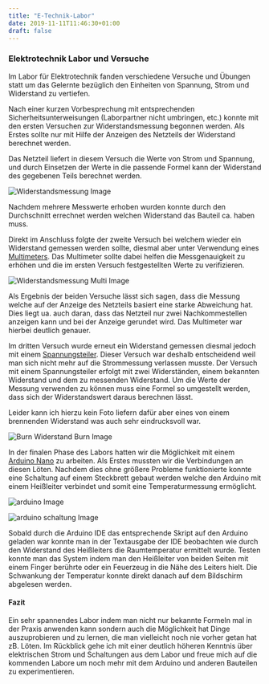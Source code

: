 ```yaml
---
title: "E-Technik-Labor"
date: 2019-11-11T11:46:30+01:00
draft: false
---
```


### Elektrotechnik Labor und Versuche

Im Labor für Elektrotechnik fanden verschiedene Versuche und Übungen statt um das Gelernte
bezüglich den Einheiten von Spannung, Strom und Widerstand zu vertiefen.

Nach einer kurzen Vorbesprechung mit entsprechenden Sicherheitsunterweisungen (Laborpartner nicht umbringen, etc.)
konnte mit den ersten Versuchen zur Widerstandsmessung begonnen werden. Als Erstes sollte nur mit Hilfe der Anzeigen
des Netzteils der Widerstand berechnet werden.

Das Netzteil liefert in diesem Versuch die Werte von Strom und Spannung, und durch Einsetzen der Werte in die passende Formel
kann der Widerstand des gegebenen Teils berechnet werden.

![Widerstandsmessung Image](https://raw.githubusercontent.com/Snoup97/swh-pkohler/master/static/img/etechniklabor/versuch1.jpg "Erster Versuch")

Nachdem mehrere Messwerte erhoben wurden konnte durch den Durchschnitt errechnet werden welchen Widerstand das Bauteil
ca. haben muss.

Direkt im Anschluss folgte der zweite Versuch bei welchem wieder ein Widerstand gemessen werden sollte, diesmal aber unter
Verwendung eines [Multimeters](https://de.wikipedia.org/wiki/Multimeter "Wikipedia Multimeter"). Das Multimeter sollte dabei
helfen die Messgenauigkeit zu erhöhen und die im ersten Versuch festgestellten Werte zu verifizieren.

![Widerstandsmessung Multi Image](https://raw.githubusercontent.com/Snoup97/swh-pkohler/master/static/img/etechniklabor/versuch2.jpg "Zweiter Versuch")

Als Ergebnis der beiden Versuche lässt sich sagen, dass die Messung welche auf der Anzeige des Netzteils basiert
eine starke Abweichung hat. Dies liegt ua. auch daran, dass das Netzteil nur zwei Nachkommestellen anzeigen kann und
bei der Anzeige gerundet wird. Das Multimeter war hierbei deutlich genauer.

Im dritten Versuch wurde erneut ein Widerstand gemessen diesmal jedoch mit einem [Spannungsteiler](https://de.wikipedia.org/wiki/Spannungsteiler "Wikipedia Spannungsteiler"). Dieser Versuch war deshalb entscheidend weil man sich nicht mehr auf die
Strommessung verlassen musste. Der Versuch mit einem Spannungsteiler erfolgt mit zwei Widerständen, einem bekannten Widerstand und
dem zu messenden Widerstand. Um die Werte der Messung verwenden zu können muss eine Formel so umgestellt werden, dass sich der
Widerstandswert daraus berechnen lässt.

Leider kann ich hierzu kein Foto liefern dafür aber eines von einem brennenden Widerstand was auch sehr eindrucksvoll war.

![Burn Widerstand Burn Image](https://raw.githubusercontent.com/Snoup97/swh-pkohler/master/static/img/etechniklabor/burnit.png "Brennender Widerstand")

In der finalen Phase des Labors hatten wir die Möglichkeit mit einem [Arduino Nano](https://store.arduino.cc/arduino-nano "Arduino Nano Website") zu arbeiten. Als Erstes mussten wir die Verbindungen an diesen Löten. Nachdem dies ohne größere Probleme
funktionierte konnte eine Schaltung auf einem Steckbrett gebaut werden welche den Arduino mit einem Heißleiter verbindet
und somit eine Temperaturmessung ermöglicht.

![arduino Image](https://raw.githubusercontent.com/Snoup97/swh-pkohler/master/static/img/etechniklabor/arduino.jpg "Arduino Nano")


![arduino schaltung Image](https://raw.githubusercontent.com/Snoup97/swh-pkohler/master/static/img/etechniklabor/schaltung.jpg "Arduino Temperatur Messschaltung")

Sobald durch die Arduino IDE das entsprechende Skript auf den Arduino geladen war konnte man in der Textausgabe der IDE beobachten
wie durch den Widerstand des Heißleiters die Raumtemperatur ermittelt wurde. Testen konnte man das System indem man den Heißleiter
von beiden Seiten mit einem Finger berührte oder ein Feuerzeug in die Nähe des Leiters hielt. Die Schwankung der Temperatur konnte
direkt danach auf dem Bildschirm abgelesen werden.

#### Fazit

Ein sehr spannendes Labor indem man nicht nur bekannte Formeln mal in der Praxis anwenden kann sondern auch die Möglichkeit hat
Dinge auszuprobieren und zu lernen, die man vielleicht noch nie vorher getan hat zB. Löten. Im Rückblick gehe ich mit einer deutlich
höheren Kenntnis über elektrischen Strom und Schaltungen aus dem Labor und freue mich auf die kommenden Labore um noch mehr mit
dem Arduino und anderen Bauteilen zu experimentieren.  
